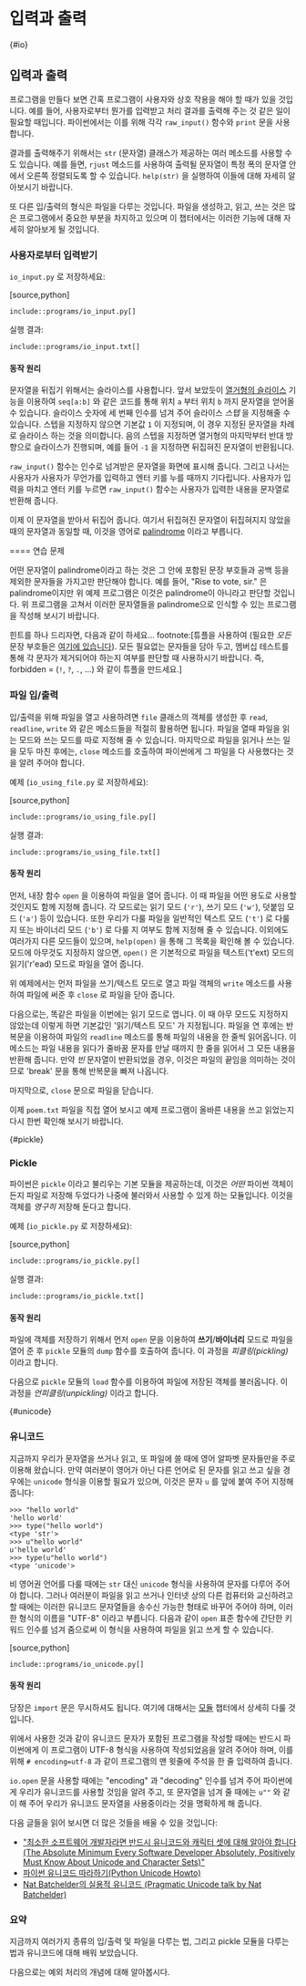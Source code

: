 # 입력과 출력

{\#io}

## 입력과 출력

프로그램을 만들다 보면 간혹 프로그램이 사용자와 상호 작용을 해야 할 때가 있을 것입니다. 예를 들어, 사용자로부터 뭔가를 입력받고 처리 결과를 출력해 주는 것 같은 일이 필요할 때입니다. 파이썬에서는 이를 위해 각각 `raw_input()` 함수와 `print` 문을 사용합니다.

결과를 출력해주기 위해서는 `str` \(문자열\) 클래스가 제공하는 여러 메소드를 사용할 수도 있습니다. 예를 들면, `rjust` 메소드를 사용하여 출력될 문자열이 특정 폭의 문자열 안에서 오른쪽 정렬되도록 할 수 있습니다. `help(str)` 을 실행하여 이들에 대해 자세히 알아보시기 바랍니다.

또 다른 입/출력의 형식은 파일을 다루는 것입니다. 파일을 생성하고, 읽고, 쓰는 것은 많은 프로그램에서 중요한 부분을 차지하고 있으며 이 챕터에서는 이러한 기능에 대해 자세히 알아보게 될 것입니다.

### 사용자로부터 입력받기

`io_input.py` 로 저장하세요:

\[source,python\]

```text
include::programs/io_input.py[]
```

실행 결과:

```text
include::programs/io_input.txt[]
```

#### 동작 원리

문자열을 뒤집기 위해서는 슬라이스를 사용합니다. 앞서 보았듯이 [ 열거형의 슬라이스](https://github.com/byte-of-python-korean/a-byte-of-python/tree/5ededa01e8509a940d68be0d7c9dd0962287a9c5/sequence.md#sequence) 기능을 이용하여 `seq[a:b]` 와 같은 코드를 통해 위치 `a` 부터 위치 `b` 까지 문자열을 얻어올 수 있습니다. 슬라이스 숫자에 세 번째 인수를 넘겨 주어 슬라이스 _스텝_ 을 지정해줄 수 있습니다. 스텝을 지정하지 않으면 기본값 `1` 이 지정되며, 이 경우 지정된 문자열을 차례로 슬라이스 하는 것을 의미합니다. 음의 스텝을 지정하면 열거형의 마지막부터 반대 방향으로 슬라이스가 진행되며, 예를 들어 `-1` 을 지정하면 뒤집혀진 문자열이 반환됩니다.

`raw_input()` 함수는 인수로 넘겨받은 문자열을 화면에 표시해 줍니다. 그리고 나서는 사용자가 사용자가 무언가를 입력하고 엔터 키를 누를 때까지 기다립니다. 사용자가 입력을 마치고 엔터 키를 누르면 `raw_input()` 함수는 사용자가 입력한 내용을 문자열로 반환해 줍니다.

이제 이 문자열을 받아서 뒤집어 줍니다. 여기서 뒤집혀진 문자열이 뒤집혀지지 않았을 때의 문자열과 동일할 때, 이것을 영어로 [palindrome](http://en.wiktionary.org/wiki/palindrome) 이라고 부릅니다.

==== 연습 문제

어떤 문자열이 palindrome이라고 하는 것은 그 안에 포함된 문장 부호들과 공백 등을 제외한 문자들을 가지고만 판단해야 합니다. 예를 들어, "Rise to vote, sir." 은 palindrome이지만 위 예제 프로그램은 이것은 palindrome이 아니라고 판단할 것입니다. 위 프로그램을 고쳐서 이러한 문자열들을 palindrome으로 인식할 수 있는 프로그램을 작성해 보시기 바랍니다.

힌트를 하나 드리자면, 다음과 같이 하세요... footnote:\[튜플을 사용하여 \(필요한 _모든_ 문장 부호들은 [여기에 있습니다](http://grammar.ccc.commnet.edu/grammar/marks/marks.htm)\). 모든 필요없는 문자들을 담아 두고, 멤버십 테스트를 통해 각 문자가 제거되어야 하는지 여부를 판단할 때 사용하시기 바랍니다. 즉, forbidden = \(`!`, `?`, `.`, ...\) 와 같이 튜플을 만드세요.\]

### 파일 입/출력

입/출력을 위해 파일을 열고 사용하려면 `file` 클래스의 객체를 생성한 후 `read`, `readline`, `write` 와 같은 메소드들을 적절히 활용하면 됩니다. 파일을 열때 파일을 읽는 모드와 쓰는 모드를 따로 지정해 줄 수 있습니다. 마지막으로 파일을 읽거나 쓰는 일을 모두 마친 후에는, `close` 메소드를 호출하여 파이썬에게 그 파일을 다 사용했다는 것을 알려 주어야 합니다.

예제 \(`io_using_file.py` 로 저장하세요\):

\[source,python\]

```text
include::programs/io_using_file.py[]
```

실행 결과:

```text
include::programs/io_using_file.txt[]
```

#### 동작 원리

먼저, 내장 함수 `open` 을 이용하여 파일을 열어 줍니다. 이 때 파일을 어떤 용도로 사용할 것인지도 함께 지정해 줍니다. 각 모드로는 읽기 모드 \(`'r'`\), 쓰기 모드 \(`'w'`\), 덧붙임 모드 \(`'a'`\) 등이 있습니다. 또한 우리가 다룰 파일을 일반적인 텍스트 모드 \(`'t'`\) 로 다룰 지 또는 바이너리 모드 \(`'b'`\) 로 다룰 지 여부도 함께 지정해 줄 수 있습니다. 이외에도 여러가지 다른 모드들이 있으며, `help(open)` 을 통해 그 목록을 확인해 볼 수 있습니다. 모드에 아무것도 지정하지 않으면, `open()` 은 기본적으로 파일을 텍스트\('t'ext\) 모드의 읽기\('r'ead\) 모드로 파일을 열어 줍니다.

위 예제에서는 먼저 파일을 쓰기/텍스트 모드로 열고 파일 객체의 `write` 메소드를 사용하여 파일에 써준 후 `close` 로 파일을 닫아 줍니다.

다음으로는, 똑같은 파일을 이번에는 읽기 모드로 엽니다. 이 때 아무 모드도 지정하지 않았는데 이렇게 하면 기본값인 '읽기/텍스트 모드' 가 지정됩니다. 파일을 연 후에는 반복문을 이용하여 파일의 `readline` 메소드를 통해 파일의 내용을 한 줄씩 읽어옵니다. 이 메소드는 파일 내용을 읽다가 줄바꿈 문자를 만날 때까지 한 줄을 읽어서 그 모든 내용을 반환해 줍니다. 만약 _빈_ 문자열이 반환되었을 경우, 이것은 파일의 끝임을 의미하는 것이므로 'break' 문을 통해 반복문을 빠져 나옵니다.

마지막으로, `close` 문으로 파일을 닫습니다.

이제 `poem.txt` 파일을 직접 열어 보시고 예제 프로그램이 올바른 내용을 쓰고 읽었는지 다시 한번 확인해 보시기 바랍니다.

{\#pickle}

### Pickle

파이썬은 `pickle` 이라고 불리우는 기본 모듈을 제공하는데, 이것은 _어떤_ 파이썬 객체이든지 파일로 저장해 두었다가 나중에 불러와서 사용할 수 있게 하는 모듈입니다. 이것을 객체를 _영구히_ 저장해 둔다고 합니다.

예제 \(`io_pickle.py` 로 저장하세요\):

\[source,python\]

```text
include::programs/io_pickle.py[]
```

실행 결과:

```text
include::programs/io_pickle.txt[]
```

#### 동작 원리

파일에 객체를 저장하기 위해서 먼저 `open` 문을 이용하여 **쓰기**/**바이너리** 모드로 파일을 열어 준 후 `pickle` 모듈의 `dump` 함수를 호출하여 줍니다. 이 과정을 _피클링\(pickling\)_ 이라고 합니다.

다음으로 `pickle` 모듈의 `load` 함수를 이용하여 파일에 저장된 객체를 불러옵니다. 이 과정을 _언피클링\(unpickling\)_ 이라고 합니다.

{\#unicode}

### 유니코드

지금까지 우리가 문자열을 쓰거나 읽고, 또 파일에 쓸 때에 영어 알파벳 문자들만을 주로 이용해 왔습니다. 만약 여러분이 영어가 아닌 다른 언어로 된 문자를 읽고 쓰고 싶을 경우에는 `unicode` 형식을 이용할 필요가 있으며, 이것은 문자 `u` 를 앞에 붙여 주어 지정해 줍니다:

```text
>>> "hello world"
'hello world'
>>> type("hello world")
<type 'str'>
>>> u"hello world"
u'hello world'
>>> type(u"hello world")
<type 'unicode'>
```

비 영어권 언어를 다룰 때에는 `str` 대신 `unicode` 형식을 사용하여 문자를 다루어 주어야 합니다. 그러나 여러분이 파일을 읽고 쓰거나 인터넷 상의 다른 컴퓨터와 교신하려고 할 때에는 이러한 유니코드 문자열들을 송수신 가능한 형태로 바꾸어 주어야 하며, 이러한 형식의 이름을 "UTF-8" 이라고 부릅니다. 다음과 같이 `open` 표준 함수에 간단한 키워드 인수를 넘겨 줌으로써 이 형식을 사용하여 파일을 읽고 쓰게 할 수 있습니다.

\[source,python\]

```text
include::programs/io_unicode.py[]
```

#### 동작 원리

당장은 `import` 문은 무시하셔도 됩니다. 여기에 대해서는 [모듈](https://github.com/byte-of-python-korean/a-byte-of-python/tree/5ededa01e8509a940d68be0d7c9dd0962287a9c5/module.md#module) 챕터에서 상세히 다룰 것입니다.

위에서 사용한 것과 같이 유니코드 문자가 포함된 프로그램을 작성할 때에는 반드시 파이썬에게 이 프로그램이 UTF-8 형식을 사용하여 작성되었음을 알려 주어야 하며, 이를 위해 `# encoding=utf-8` 과 같이 프로그램의 맨 윗줄에 주석을 한 줄 입력하여 줍니다.

`io.open` 문을 사용할 때에는 "encoding" 과 "decoding" 인수를 넘겨 주어 파이썬에게 우리가 유니코드를 사용할 것임을 알려 주고, 또 문자열을 넘겨 줄 때에는 `u""` 와 같이 해 주어 우리가 유니코드 문자열을 사용중이라는 것을 명확하게 해 줍니다.

다음 글들을 읽어 보시면 더 많은 것들을 배울 수 있을 것입니다:

* ["최소한 소프트웨어 개발자라면 반드시 유니코드와 캐릭터 셋에 대해 알아야 합니다 \(The Absolute Minimum Every Software Developer Absolutely, Positively Must Know About Unicode and Character Sets\)"](http://www.joelonsoftware.com/articles/Unicode.html)
* [파이썬 유니코드 따라하기\(Python Unicode Howto\)](http://docs.python.org/2/howto/unicode.html)
* [Nat Batchelder의 실용적 유니코드 \(Pragmatic Unicode talk by Nat Batchelder\)](http://nedbatchelder.com/text/unipain.html)

### 요약

지금까지 여러가지 종류의 입/출력 및 파일을 다루는 법, 그리고 pickle 모듈을 다루는 법과 유니코드에 대해 배워 보았습니다.

다음으로는 예외 처리의 개념에 대해 알아봅시다.


